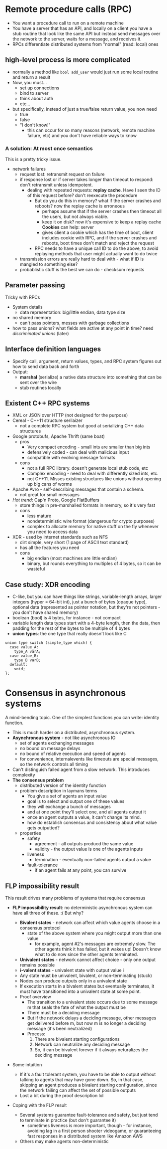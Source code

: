 # Remote procedure calls (RPC)

* You want a procedure call to run on a remote machine
* You have a server that has an API, and locally on a client you have a stub routine that look like
  the same API but instead send messages over the network to the server, waits for a message, and
  receives it.
* RPCs differentiate distributed systems from "normal" (read: local) ones

## high-level process is more complicated

* normally a method like `bool add_user` would just run some local routine and return a result
* Now, you must...
  * set up connections
  * bind to server
  * think about auth
  * etc...
* but specifically, instead of just a true/false return value, you now need
  * true
  * false
  * "I don't know!"
    * this can occur for so many reasons (network, remote machine failure, etc) and you don't have
      reliable ways to know

### A solution: At most once semantics

This is a pretty tricky issue.

* network failures
  * request lost: retransmit request on failure
  * if response lost or if server takes longer than timeout to respond: don't retransmit unless
    idempotent.
    * dealing with repeated requests: **replay cache**. Have I seen the ID of this request before?
      don't reexecute the procedure
      * But do you do this in memory? what if the server crashes and reboots? now the replay cache
        is erroneous
        * perhaps assume that if the server crashes then timeout all the users, but not always
          viable.
        * keep it on disk? now it's expensive to keep a replay cache **Cookies** can help: server
        * gives client a cookie which has the time of boot, client
          includes cookie with RPC, and if the server crashes and reboots, boot times don't match
          and reject the request
      * RPC needs to have a unique call ID to do the above, to avoid replaying methods that user
        might actually want to do twice
  * transmission errors are really hard to deal with - what if ID is mangled to something else?
  * probablistic stuff is the best we can do - checksum requests

## Parameter passing

Tricky with RPCs

* System details
  * data representation: big/little endian, data type size
* no shared memory
  * can't pass pointers, messes with garbage collections
* how to pass unions? what fields are active at any point in time? need *discriminated unions*
  (later)

## Interface definition languages

* Specify call, argument, return values, types, and RPC system figures out how to send data back
  and forth
* Output:
  * **marshal** (serialize) a native data structure into something that can be sent over the wire
  * stub routines locally

## Existent C++ RPC systems

* XML or JSON over HTTP (not designed for the purpose)
* Cereal - C++11 structure serilaizer
  * not a complete RPC system but good at serializing C++ data structures
* Google protobufs, Apache Thrift (same boat)
  * pros
    * Very compact encoding - small ints are smaller than big ints
    * defensively coded - can deal with malicious input
    * compatible with evolving message formats
  * cons
    * not a full RPC library. doesn't generate local stub code, etc
    * Complex encoding - need to deal with differently sized ints, etc.
    * not C++11. Misses existing structures like unions without opening up big cans of worms
* Apache Avro - self-describing messages that contain a schema.
  * not great for small messages
* *Hot trend*: Cap'n Proto, Google FlatBuffers
  * store things in pre-marshalled formats in memory, so it's very fast
  * cons
    * less mature
    * nondeterministic wire format (dangerous for crypto purposes)
    * complex to allocate memory for native stuff on the fly whenever you need to access data
* XDR - used by internet standards such as NFS
  * dirt simple, very short (1 page of ASCII text standard)
  * has all the features you need
  * cons
    * big endian (most machines are little endian)
    * binary, but rounds everything to multiples of 4 bytes, so it can be wasteful

## Case study: XDR encoding

* C-like, but you can have things like strings, variable-length arrays, larger integers (hyper =
  64-bit int), just a bunch of bytes (opaque type), optional data (represented as pointer notation,
  but they're not pointers - you don't have shared memory)
* boolean (bool) is 4 bytes, for instance - not compact
* variable length data types start with a 4-byte length, then the data, then padding for the rest
  of the bytes to be multiple of 4 bytes
* **union types**: the one type that really doesn't look like C

```
union type switch (simple_type which) {
  case value_A:
    type_A varA;
  case value_B:
    type_B varB;
  default:
    void;
};
```

# Consensus in asynchronous systems

A mind-bending topic. One of the simplest functions you can write: identity function.

* This is much harder on a distributed, asynchronous system.
* **Asynchronous system** - not like asynchronous IO
  * set of agents exchanging messages
  * no bound on message delays
  * no bound of relative execution and speed of agents
  * for convenience, internalevents like timeouts are special messages, so the network controls all
    timing
* Can't distinguish failed agent from a slow network. This introduces complexity
* **The consensus problem**
  * distributed version of the identity function
  * problem description in laymans terms
    * You give a set of agents an input value
    * goal is to select and output one of these values
    * they will exchange a bunch of messages
    * and at one point they'll select one, and all agents output it
    * once an agent outputs a value, it can't change its mind.
    * how do establish consensus and consistency about what value gets outputted?
  * properties
    * safety
      * agreement - all outputs producd the same value
      * validity - the output value is one of the agents inputs
    * liveness
      * termination - eventually non-failed agents output a value
    * fault-tolerance
      * if an agent fails at any point, you can survive

## FLP impossibility result

This result drives many problems of systems that require consensus

* **FLP impossibility result**: no deterministic asynchronous system can have all three of these.
  :( But why?
  * **Bivalent states** - network can affect which value agents choose in a consensus protocol
    * state of the above system where you might output more than one value
      * for example, agent #2's messages are extremely slow. The other agents think it has
        failed, but it wakes up! Doesn't know what to do now since the other agents terminated.
  * **Univalent states** - network cannot affect choice - only one output remains possible
  * **i-valent states** - univalent state with output value i
  * Any state must be univalent, bivalent, or non-terminating (stuck)
  * Nodes can produce outputs only in a univalent state
  * If execution starts in a bivalent states but eventually terminates, it must have transitioned
    into a univalent state at some point.
  * Proof overview
    * The transition to a univalent state occurs due to some message m that seals the fate of
      what the output must be
    * There must be a deciding message
    * But if the network delays a deciding message, other messages get delivered before m, but
      now m is no longer a deciding message (it's been neutralized)
    * Process:
      1. There are bivalent starting configurations
      2. Network can neutralize any deciding message
      3. So, it can be bivalent forever if it always neturalizes the deciding message

* Some intuition
  * If it's a fault tolerant system, you have to be able to output without talking to agents that
    may have gone down. So, in that case, skipping an agent produces a bivalent starting
    configuration, since the network failing can affect the set of possible outputs
  * Lost a bit during the proof description lol

* Coping with the FLP result
  * Several systems guarantee fault-tolerance and safety, but just tend to terminate in practice (but
    don't guarantee it)
    * sometimes liveness is more important, though - for instance, avoiding lag in a first person
      shooter videogame, or guaranteeing fast responses in a distributed system like Amazon AWS
  * Others may make agents non-deterministic
